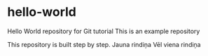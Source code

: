 # hello-world
Hello World repository for Git tutorial
This is an example repository

This repository is built step by step.
Jauna rindiņa
Vēl viena rindiņa

